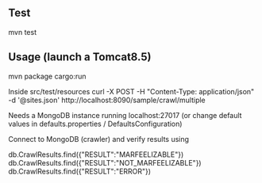 ## Test
mvn test

## Usage (launch a Tomcat8.5)
mvn package cargo:run 

Inside src/test/resources
curl  -X POST -H "Content-Type: application/json" -d '@sites.json' http://localhost:8090/sample/crawl/multiple

Needs a MongoDB instance running localhost:27017 (or change default values in defaults.properties / DefaultsConfiguration)

Connect to MongoDB (crawler) and verify results using

db.CrawlResults.find({"RESULT":"MARFEELIZABLE"})
db.CrawlResults.find({"RESULT":"NOT_MARFEELIZABLE"})
db.CrawlResults.find({"RESULT":"ERROR"})
